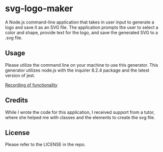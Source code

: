 # svg-logo-maker
A Node.js command-line application that takes in user input to generate a logo and save it as an SVG file. The application prompts the user to select a color and shape, provide text for the logo, and save the generated SVG to a .svg file.

## Usage

Please utilize the command line on your machine to use this generator. This generator utilizes node.js with the inquirer 8.2.4 package and the latest version of jest.  

[Recording of functionality](https://watch.screencastify.com/v/xhBEOJRbrxKotgNlal2S)

## Credits

While I wrote the code for this application, I received support from a tutor, where she helped me with classes and the elements to create the svg file. 

## License

Please refer to the LICENSE in the repo.